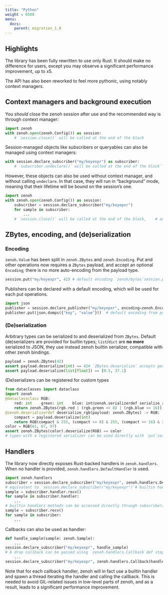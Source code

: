 ```yaml
---
title: "Python"
weight : 6500
menu:
  docs:
    parent: migration_1.0
---
```


## Highlights

The library has been fully rewritten to use only Rust. It should make no difference for users, except you may observe a significant performance improvement, up to x5.

The API has also been reworked to feel more pythonic, using notably context managers.

## Context managers and background execution

You *should* close the zenoh session after use and the recommended way is through context manager:

```python
import zenoh
with zenoh.open(zenoh.Config()) as session:
    # `session.close()` will be called at the end of the block
```

Session-managed objects like subscribers or queryables can also be managed using context managers:

```python
with session.declare_subscriber("my/keyexpr") as subscriber:
    # `subscriber.undeclare()` will be called at the end of the block`
```

However, these objects can also be used without context manager, and without calling `undeclare`. In that case, they will run in “background” mode, meaning that their lifetime will be bound on the session’s one.

```python
import zenoh
with zenoh.open(zenoh.Config()) as session:
    subscriber = session.declare_subscriber("my/keyepxr")
    for sample in subscriber:
        ...
    # `session.close()` will be called at the end of the block,    # and it will undeclare the subscriber
```

## ZBytes, encoding, and (de)serialization

### Encoding

`zenoh.Value` has been split in `zenoh.ZBytes` and `zenoh.Encoding`. Put and other operations now requires a `ZBytes` payload, and accept an optional `Encoding`; there is no more auto-encoding from the payload type.

```python
session.put("my/keyexpr", 42) # default encoding `zenoh/bytes`session.put("my/keyexpr", 42, encoding=zenoh.Encoding.ZENOH_INT64)
```

Publishers can be declared with a default encoding, which will be used for each put operations.

```python
import json
publisher = session.declare_publisher("my/keyepxr", encoding=zenoh.Encoding.APPLICATION_JSON)
publisher.put(json.dumps({"key", "value"}))  # default encoding from publisher `application/json`
```

### (De)serialization

Arbitrary types can be serialized to and deserialized from `ZBytes`. Default (de)serializers are provided for builtin types; `list`/`dict` are **no more** serialized to JSON, they use instead zenoh builtin serializer, compatible with other zenoh bindings.

```python
payload = zenoh.ZBytes(42)
assert payload.deserialize(int) == 42# `ZBytes.deserialize` accepts generic `list`/`dict` typepayload = zenoh.ZBytes([0.5, 37.1])
assert payload.deserialize(list[float]) == [0.5, 37.1]
```

(De)serializers can be registered for custom types

```python
from dataclasses import dataclass
import zenoh
@dataclassclass RGB:
    red: int    green: int    blue: int@zenoh.serializerdef serialize_rgb(rgb: RGB) -> zenoh.ZBytes:
    return zenoh.ZBytes(rgb.red | (rgb.green << 8) | (rgb.blue << 16))
@zenoh.deserializerdef deserialize_rgb(payload: zenoh.ZBytes) -> RGB:
    compact = payload.deserialize(int)
    return RGB(compact & 255, (compact >> 8) & 255, (compact >> 16) & 255)
color = RGB(61, 67, 97)
assert zenoh.ZBytes(color).deserialize(RGB) == color
# types with a registered serializer can be used directly with `put`session.put("my/keyexpr", color)
```

## Handlers

The library now directly exposes Rust-backed handlers in `zenoh.handlers`. When no handler is provided, `zenoh.handlers.DefaultHandler` is used.

```python
import zenoh.handlers
subscriber = session.declare_subscriber("my/keyexpr", zenoh.handlers.DefaultHandler())
# equivalent to `session.declare_subscriber("my/keyexpr")`# builtin handlers provides `try_recv`/`recv` methods and can be iterated sample_or_none = subscriber.handler.try_recv()
sample = subscriber.handler.recv()
for sample in subscriber.handler:
    ...
# builtin handlers methods can be accessed directly through subscriber/queryable object sample_or_none = subscriber.try_recv()
sample = subscriber.recv()
for sample in subscriber:
    ...
```

Callbacks can also be used as handler:

```python
def handle_sample(sample: zenoh.Sample):
    ...
session.declare_subscriber("my/keyexpr", handle_sample)
# A drop callback can be passed using `zenoh.handlers.Callback`def stop():
    ...
session.declare_subscriber("my/keyexpr", zenoh.handlers.Callback(handle_sample, stop))
```

Note that for each callback handler, zenoh will in fact use a builtin handler and spawn a thread iterating the handler and calling the callback. This is needed to avoid GIL-related issues in low-level parts of zenoh, and as a result, leads to a significant performance improvement.